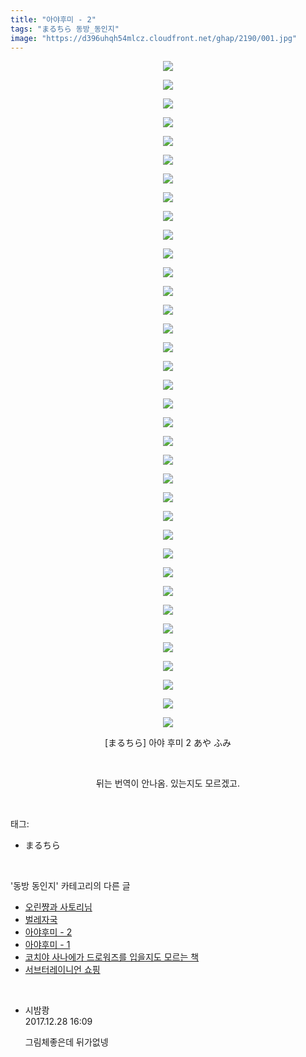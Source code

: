 ```yaml
---
title: "아야후미 - 2"
tags: "まるちら 동방_동인지"
image: "https://d396uhqh54mlcz.cloudfront.net/ghap/2190/001.jpg"
---
```

<div class="article">
<p style="text-align: center; clear: none; float: none;"><img src="{{ site.imgserver7 }}/ghap/2190/001.jpg"/></p>
<p style="text-align: center; clear: none; float: none;"><img src="{{ site.imgserver7 }}/ghap/2190/002.jpg"/></p>
<p style="text-align: center; clear: none; float: none;"><img src="{{ site.imgserver7 }}/ghap/2190/003.jpg"/></p>
<p style="text-align: center; clear: none; float: none;"><img src="{{ site.imgserver7 }}/ghap/2190/004.jpg"/></p>
<p style="text-align: center; clear: none; float: none;"><img src="{{ site.imgserver7 }}/ghap/2190/005.jpg"/></p>
<p style="text-align: center; clear: none; float: none;"><img src="{{ site.imgserver7 }}/ghap/2190/006.jpg"/></p>
<p style="text-align: center; clear: none; float: none;"><img src="{{ site.imgserver7 }}/ghap/2190/007.jpg"/></p>
<p style="text-align: center; clear: none; float: none;"><img src="{{ site.imgserver7 }}/ghap/2190/008.jpg"/></p>
<p style="text-align: center; clear: none; float: none;"><img src="{{ site.imgserver7 }}/ghap/2190/009.jpg"/></p>
<p style="text-align: center; clear: none; float: none;"><img src="{{ site.imgserver7 }}/ghap/2190/010.jpg"/></p>
<p style="text-align: center; clear: none; float: none;"><img src="{{ site.imgserver7 }}/ghap/2190/011.jpg"/></p>
<p style="text-align: center; clear: none; float: none;"><img src="{{ site.imgserver7 }}/ghap/2190/012.jpg"/></p>
<p style="text-align: center; clear: none; float: none;"><img src="{{ site.imgserver7 }}/ghap/2190/013.jpg"/></p>
<p style="text-align: center; clear: none; float: none;"><img src="{{ site.imgserver7 }}/ghap/2190/014.jpg"/></p>
<p style="text-align: center; clear: none; float: none;"><img src="{{ site.imgserver7 }}/ghap/2190/015.jpg"/></p>
<p style="text-align: center; clear: none; float: none;"><img src="{{ site.imgserver7 }}/ghap/2190/016.jpg"/></p>
<p style="text-align: center; clear: none; float: none;"><img src="{{ site.imgserver7 }}/ghap/2190/017.jpg"/></p>
<p style="text-align: center; clear: none; float: none;"><img src="{{ site.imgserver7 }}/ghap/2190/018.jpg"/></p>
<p style="text-align: center; clear: none; float: none;"><img src="{{ site.imgserver7 }}/ghap/2190/019.jpg"/></p>
<p style="text-align: center; clear: none; float: none;"><img src="{{ site.imgserver7 }}/ghap/2190/020.jpg"/></p>
<p style="text-align: center; clear: none; float: none;"><img src="{{ site.imgserver7 }}/ghap/2190/021.jpg"/></p>
<p style="text-align: center; clear: none; float: none;"><img src="{{ site.imgserver7 }}/ghap/2190/022.jpg"/></p>
<p style="text-align: center; clear: none; float: none;"><img src="{{ site.imgserver7 }}/ghap/2190/023.jpg"/></p>
<p style="text-align: center; clear: none; float: none;"><img src="{{ site.imgserver7 }}/ghap/2190/024.jpg"/></p>
<p style="text-align: center; clear: none; float: none;"><img src="{{ site.imgserver7 }}/ghap/2190/025.jpg"/></p>
<p style="text-align: center; clear: none; float: none;"><img src="{{ site.imgserver7 }}/ghap/2190/026.jpg"/></p>
<p style="text-align: center; clear: none; float: none;"><img src="{{ site.imgserver7 }}/ghap/2190/027.jpg"/></p>
<p style="text-align: center; clear: none; float: none;"><img src="{{ site.imgserver7 }}/ghap/2190/028.jpg"/></p>
<p style="text-align: center; clear: none; float: none;"><img src="{{ site.imgserver7 }}/ghap/2190/029.jpg"/></p>
<p style="text-align: center; clear: none; float: none;"><img src="{{ site.imgserver7 }}/ghap/2190/030.jpg"/></p>
<p style="text-align: center; clear: none; float: none;"><img src="{{ site.imgserver7 }}/ghap/2190/031.jpg"/></p>
<p style="text-align: center; clear: none; float: none;"><img src="{{ site.imgserver7 }}/ghap/2190/032.jpg"/></p>
<p style="text-align: center; clear: none; float: none;"><img src="{{ site.imgserver7 }}/ghap/2190/033.jpg"/></p>
<p style="text-align: center; clear: none; float: none;"><img src="{{ site.imgserver7 }}/ghap/2190/034.jpg"/></p>
<p style="text-align: center; clear: none; float: none;"><img src="{{ site.imgserver7 }}/ghap/2190/035.jpg"/></p>
<p style="text-align: center; clear: none; float: none;"><img src="{{ site.imgserver7 }}/ghap/2190/036.jpg"/></p>
<p style="text-align: center; clear: none; float: none;">[まるちら] 아야 후미 2 あや ふみ</p>
<p style="text-align: center; clear: none; float: none;"><br/></p>
<p style="text-align: center; clear: none; float: none;">뒤는 번역이 안나옴. 있는지도 모르겠고.</p>
</div><br/>
<div class="tagTrail">
<p>태그: </p>
<ul>
<li>まるちら</li>
</ul>
</div><br/>
<div class="another">
<p>'동방 동인지' 카테고리의 다른 글</p>
<ul>
<li><a href="/ghap_2194">오린쨩과 사토리님</a></li>
<li><a href="/ghap_2193">벌레자국</a></li>
<li><a href="/ghap_2190">아야후미 - 2</a></li>
<li><a href="/ghap_2189">아야후미 - 1</a></li>
<li><a href="/ghap_2187">코치야 사나에가 드로워즈를 입을지도 모르는 책</a></li>
<li><a href="/ghap_2186">서브터레이니언 쇼핑</a></li>
</ul>
</div><br/>
<div class="cb_module cb_fluid">
<div class="cb_wrt cb_profile">
<div class="comment">
<ul>
<li class="cb_thumb_off" id="comment15161715">
<div class="cb_comment_area">
<div class="cb_info_area">
<div class="cb_section">
<span class="cb_nick_name">시밤쾅</span>
</div>
<div class="cb_section">
<span class="cb_date">2017.12.28 16:09 </span>
</div>
</div>
<div class="cb_dsc_comment">
<p class="cb_dsc">
											그림체좋은데 뒤가없넹
										</p>
</div>
</div></li>
</ul>
</div>
</div><!-- commentList close -->
</div><br/>
